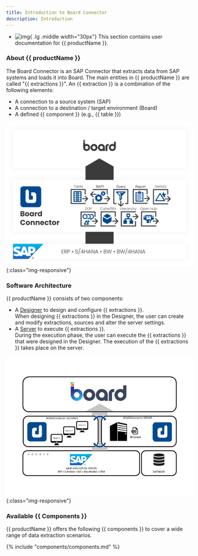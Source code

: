 ```yaml
---
title: Introduction to Board Connector
description: Introduction
---
```


<div class="grid cards" markdown>

-   ![img](site:assets/images/logos/theo-thumbs.png){ .lg .middle width="30px"} This section contains user documentation for {{ productName }}.

</div>


### About {{ productName }}

The Board Connector is an SAP Connector that extracts data from SAP systems and loads it into Board. 
The main entities in {{ productName }} are called "{{ extractions }}". 
An {{ extraction }} is a combination of the following elements:

- A connection to a source system (SAP)
- A connection to a destination / target environment (Board) 
- A defined {{ component }} (e.g., {{ table }})

![BC-Architecture](../assets/images/bc/documentation/Board.png){:class="img-responsive"}

### Software Architecture 

{{ productName }} consists of two components:

- A [Designer](designer.md) to design and configure {{ extractions }}.<br>
When designing {{ extractions }} in the Designer, the user can create and modify extractions, sources and alter the server settings.
- A [Server](server/index.md) to execute {{ extractions }}.<br>
During the execution phase, the user can execute the {{ extractions }} that were designed in the Designer. 
The execution of the {{ extractions }} takes place on the server.

![BC-Architecture](../assets/images/bc/documentation/Architecture.png){:class="img-responsive"}

### Available {{ Components }}

{{ productName }} offers the following {{ components }} to cover a wide range of data extraction scenarios.

{% include "components/components.md" %}

